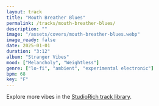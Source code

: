 ```yaml
---
layout: track
title: "Mouth Breather Blues"
permalink: /tracks/mouth-breather-blues/
description: ""
image: "/assets/covers/mouth-breather-blues.webp"
image_ready: false
date: 2025-01-01
duration: "3:12"
album: "Stranger Vibes"
mood: ["Melancholy", "Weightless"]
genre: ["lo-fi", "ambient", "experimental electronic"]
bpm: 68
key: "F"
---
```


Explore more vibes in the [StudioRich track library](/tracks/).

